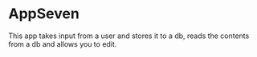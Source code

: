 # AppSeven
This app takes input from a user and stores it to a db, reads the contents from a db and allows you to edit.
